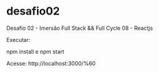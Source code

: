 # desafio02
Desafio 02 - Imersão Full Stack &amp;&amp; Full Cycle 08 - Reactjs

Executar:

 npm install e npm start
 
 Acesse: http://localhost:3000/%60
